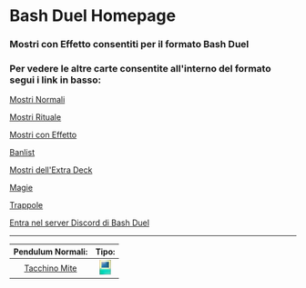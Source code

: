 
# Bash Duel Homepage

### Mostri con Effetto consentiti per il formato Bash Duel 

### Per vedere le altre carte consentite all'interno del formato segui i link in basso:


[Mostri Normali](../NormalMonsters/MostriNormali.md)

[Mostri Rituale](../RitualMonsters/MostriRituale.md)

[Mostri con Effetto](../effectMonsters/MostriEffetto.md)

[Banlist](../README.md)

[Mostri dell'Extra Deck](../ExtraDeckMonsters/MostriExtraDeck.md)

[Magie](../Spells/Magie.md)

[Trappole](../Traps/Trappole.md)

[Entra nel server Discord di Bash Duel](https://discord.gg/5XVExPRbbJ)

---

| Pendulum Normali: | Tipo: | 
|:-----------------:|:-----:|
| [Tacchino Mite](https://www.db.yugioh-card.com/yugiohdb/card_search.action?ope=2&cid=12393) | <img src="../images/pendulumnormal.png" alt="drawing" width="20"/> |

